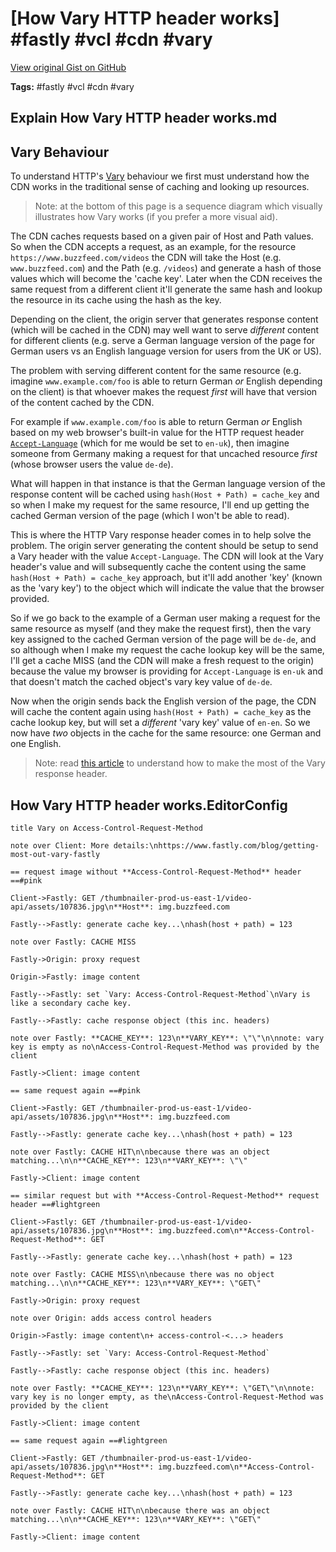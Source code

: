# [How Vary HTTP header works] #fastly #vcl #cdn #vary

[View original Gist on GitHub](https://gist.github.com/Integralist/84d319238f95f28c680a789204fb57b4)

**Tags:** #fastly #vcl #cdn #vary

## Explain How Vary HTTP header works.md

## Vary Behaviour

To understand HTTP's [Vary](https://developer.mozilla.org/en-US/docs/Web/HTTP/Headers/Vary) behaviour we first must understand how the CDN works in the traditional sense of caching and looking up resources.

> Note: at the bottom of this page is a sequence diagram which visually illustrates how Vary works (if you prefer a more visual aid).

The CDN caches requests based on a given pair of Host and Path values. So when the CDN accepts a request, as an example, for the resource `https://www.buzzfeed.com/videos` the CDN will take the Host (e.g. `www.buzzfeed.com`) and the Path (e.g. `/videos`) and generate a hash of those values which will become the 'cache key'. Later when the CDN receives the same request from a different client it'll generate the same hash and lookup the resource in its cache using the hash as the key.

Depending on the client, the origin server that generates response content (which will be cached in the CDN) may well want to serve _different_ content for different clients (e.g. serve a German language version of the page for German users vs an English language version for users from the UK or US).

The problem with serving different content for the same resource (e.g. imagine `www.example.com/foo` is able to return German _or_ English depending on the client) is that whoever makes the request _first_ will have that version of the content cached by the CDN.

For example if `www.example.com/foo` is able to return German _or_ English based on my web browser's built-in value for the HTTP request header [`Accept-Language`](https://developer.mozilla.org/en-US/docs/Web/HTTP/Headers/Accept-Language) (which for me would be set to `en-uk`), then imagine someone from Germany making a request for that uncached resource _first_ (whose browser users the value `de-de`).

What will happen in that instance is that the German language version of the response content will be cached using `hash(Host + Path) = cache_key` and so when I make my request for the same resource, I'll end up getting the cached German version of the page (which I won't be able to read).

This is where the HTTP Vary response header comes in to help solve the problem. The origin server generating the content should be setup to send a Vary header with the value `Accept-Language`. The CDN will look at the Vary header's value and will subsequently cache the content using the same `hash(Host + Path) = cache_key` approach, but it'll add another 'key' (known as the 'vary key') to the object which will indicate the value that the browser provided.

So if we go back to the example of a German user making a request for the same resource as myself (and they make the request first), then the vary key assigned to the cached German version of the page will be `de-de`, and so although when I make my request the cache lookup key will be the same, I'll get a cache MISS (and the CDN will make a fresh request to the origin) because the value my browser is providing for `Accept-Language` is `en-uk` and that doesn't match the cached object's vary key value of `de-de`.

Now when the origin sends back the English version of the page, the CDN will cache the content again using `hash(Host + Path) = cache_key` as the cache lookup key, but will set a _different_ 'vary key' value of `en-en`. So we now have _two_ objects in the cache for the same resource: one German and one English.

> Note: read [this article](https://www.fastly.com/blog/getting-most-out-vary-fastly) to understand how to make the most of the Vary response header.

## How Vary HTTP header works.EditorConfig

```editorconfig
title Vary on Access-Control-Request-Method

note over Client: More details:\nhttps://www.fastly.com/blog/getting-most-out-vary-fastly

== request image without **Access-Control-Request-Method** header ==#pink

Client->Fastly: GET /thumbnailer-prod-us-east-1/video-api/assets/107836.jpg\n**Host**: img.buzzfeed.com

Fastly-->Fastly: generate cache key...\nhash(host + path) = 123

note over Fastly: CACHE MISS

Fastly->Origin: proxy request

Origin->Fastly: image content

Fastly-->Fastly: set `Vary: Access-Control-Request-Method`\nVary is like a secondary cache key.

Fastly-->Fastly: cache response object (this inc. headers)

note over Fastly: **CACHE_KEY**: 123\n**VARY_KEY**: \"\"\n\nnote: vary key is empty as no\nAccess-Control-Request-Method was provided by the client

Fastly->Client: image content

== same request again ==#pink

Client->Fastly: GET /thumbnailer-prod-us-east-1/video-api/assets/107836.jpg\n**Host**: img.buzzfeed.com

Fastly-->Fastly: generate cache key...\nhash(host + path) = 123

note over Fastly: CACHE HIT\n\nbecause there was an object matching...\n\n**CACHE_KEY**: 123\n**VARY_KEY**: \"\"

Fastly->Client: image content

== similar request but with **Access-Control-Request-Method** request header ==#lightgreen

Client->Fastly: GET /thumbnailer-prod-us-east-1/video-api/assets/107836.jpg\n**Host**: img.buzzfeed.com\n**Access-Control-Request-Method**: GET

Fastly-->Fastly: generate cache key...\nhash(host + path) = 123

note over Fastly: CACHE MISS\n\nbecause there was no object matching...\n\n**CACHE_KEY**: 123\n**VARY_KEY**: \"GET\"

Fastly->Origin: proxy request

note over Origin: adds access control headers

Origin->Fastly: image content\n+ access-control-<...> headers

Fastly-->Fastly: set `Vary: Access-Control-Request-Method`

Fastly-->Fastly: cache response object (this inc. headers)

note over Fastly: **CACHE_KEY**: 123\n**VARY_KEY**: \"GET\"\n\nnote: vary key is no longer empty, as the\nAccess-Control-Request-Method was provided by the client

Fastly->Client: image content

== same request again ==#lightgreen

Client->Fastly: GET /thumbnailer-prod-us-east-1/video-api/assets/107836.jpg\n**Host**: img.buzzfeed.com\n**Access-Control-Request-Method**: GET

Fastly-->Fastly: generate cache key...\nhash(host + path) = 123

note over Fastly: CACHE HIT\n\nbecause there was an object matching...\n\n**CACHE_KEY**: 123\n**VARY_KEY**: \"GET\"

Fastly->Client: image content
```

